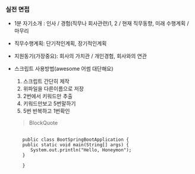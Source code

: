 ### 실전 면접
 - 1분 자기소개 : 인사 / 경험(직무나 회사관련)1, 2 / 현재 직무동향, 미래 수행계획 / 마무리
 - 직무수행계획: 단기적인계획, 장기적인계획
 - 지원동기(가장중요): 회사의 가치관 / 개인경험, 회사와의 연관
 - 스크립트 사용방법(awesome 어썸 대단해요)
    1. 스크립트 간단히 제작
    2. 위파일을 다른이름으로 저장
    3. 2번에서 키워드만 추출
    4. 키워드만보고 5번말하기
    5. 5번 반복하고 1번확인
    
    >BlockQuote
      <pre>
      <code>
      public class BootSpringBootApplication {
      public static void main(String[] args) {
         System.out.println("Hello, Honeymon");
      }

      }
      </code>
      </pre>
